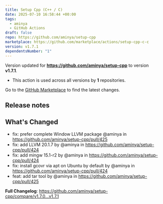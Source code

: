 ```yaml
---
title: Setup Cpp (C++ / C)
date: 2025-07-10 16:58:44 +00:00
tags:
  - aminya
  - GitHub Actions
draft: false
repo: https://github.com/aminya/setup-cpp
marketplace: https://github.com/marketplace/actions/setup-cpp-c-c
version: v1.7.1
dependentsNumber: "1"
---
```



Version updated for **https://github.com/aminya/setup-cpp** to version **v1.7.1**.
- This action is used across all versions by **1** repositories.

Go to the [GitHub Marketplace](https://github.com/marketplace/actions/setup-cpp-c-c) to find the latest changes.

## Release notes

## What's Changed
* fix: prefer complete Window LLVM package @aminya in https://github.com/aminya/setup-cpp/pull/425
* fix: add LLVM 20.1.7 by @aminya in https://github.com/aminya/setup-cpp/pull/424
* fix: add mingw 15.1-r2  by @aminya in https://github.com/aminya/setup-cpp/pull/424
* fix: install gcovr via apt on Ubuntu by default by @aminya in https://github.com/aminya/setup-cpp/pull/424
* feat: add tar tool by @aminya in https://github.com/aminya/setup-cpp/pull/425


**Full Changelog**: https://github.com/aminya/setup-cpp/compare/v1.7.0...v1.7.1
